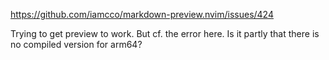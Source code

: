 <https://github.com/iamcco/markdown-preview.nvim/issues/424>

Trying to get preview to work. But cf. the error here. Is it partly that there is no compiled version for arm64?
